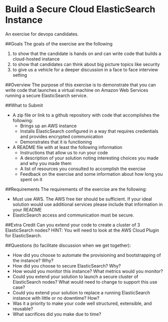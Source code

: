 # Build a Secure Cloud ElasticSearch Instance
An exercise for devops candidates.

##Goals
The goals of the exercise are the following

1. to show that the candidate is hands on and can write code that builds a cloud-hosted instance
2. to show that candidates can think about big picture topics like security
3. to give us a vehicle for a deeper discussion in a face to face interview setting 

##Overview
The purpose of this exercise is to demonstrate that you can write code that launches a virtual machine on Amazon Web Services running a secure ElasticSearch service.

##What to Submit
- A zip file or link to a github repository with code that accomplishes the following: 
    - Brings up an AWS instance
    - Installs ElasticSearch configured in a way that requires credentials and provides encrypted communication
    - Demonstrates that it is functioning
- A README file with at least the following information
    - Instructions that allow us to run your code
    - A description of your solution noting interesting choices you made and why you made them
    - A list of resources you consulted to accomplish the exercise
    - Feedback on the exercise and some information about how long you spent on it

##Requirements
The requirements of the exercise are the following:
- Must use AWS.  The AWS free tier should be sufficient.  If your ideal solution would use additional services please include that information in your README
- ElasticSearch access and communication must be secure.

##Extra Credit
Can you extend your code to create a cluster of 3 ElasticSearch nodes?  HINT: You will need to look at the AWS Cloud Plugin for ElasticSearch.

##Questions (to facilitate discussion when we get together):
- How did you choose to automate the provisioning and bootstrapping of the instance?  Why?
- How did you choose to secure ElasticSearch?  Why?
- How would you monitor this instance?  What metrics would you monitor?
- Could you extend your solution to launch a secure cluster of ElasticSearch nodes?  What would need to change to support this use case?
- Could you extend your solution to replace a running ElasticSearch instance with little or no downtime?  How?
- Was it a priority to make your code well structured, extensible, and reusable?
- What sacrifices did you make due to time?
